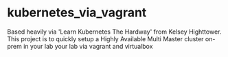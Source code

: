 # kubernetes_via_vagrant
Based heavily via 'Learn Kubernetes The Hardway' from Kelsey Highttower. This project  is to quickly setup a Highly Available Multi Master cluster on-prem in your lab your lab via vagrant and virtualbox

